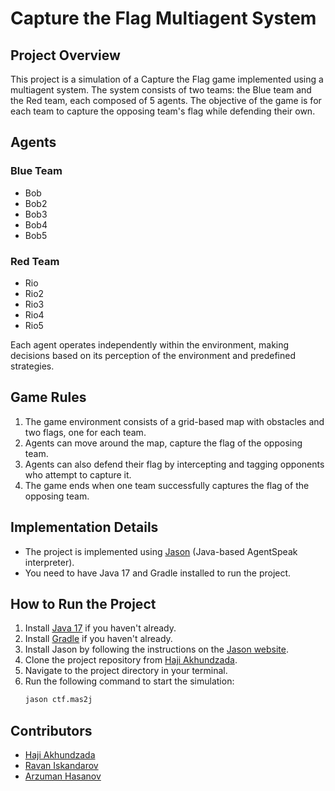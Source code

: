 # Capture the Flag Multiagent System

## Project Overview

This project is a simulation of a Capture the Flag game implemented using a multiagent system. The system consists of two teams: the Blue team and the Red team, each composed of 5 agents. The objective of the game is for each team to capture the opposing team's flag while defending their own.

## Agents

### Blue Team
- Bob
- Bob2
- Bob3
- Bob4
- Bob5

### Red Team
- Rio
- Rio2
- Rio3
- Rio4
- Rio5

Each agent operates independently within the environment, making decisions based on its perception of the environment and predefined strategies.

## Game Rules

1. The game environment consists of a grid-based map with obstacles and two flags, one for each team.
2. Agents can move around the map, capture the flag of the opposing team.
3. Agents can also defend their flag by intercepting and tagging opponents who attempt to capture it.
4. The game ends when one team successfully captures the flag of the opposing team.


## Implementation Details

- The project is implemented using [Jason](http://jason.sourceforge.net/wp/) (Java-based AgentSpeak interpreter).
- You need to have Java 17 and Gradle installed to run the project.

## How to Run the Project

1. Install [Java 17](https://www.oracle.com/java/technologies/javase/jdk17-archive-downloads.html) if you haven't already.
2. Install [Gradle](https://gradle.org/install/) if you haven't already.
3. Install Jason by following the instructions on the [Jason website](https://github.com/jason-lang/jason/releases).
4. Clone the project repository from [Haji Akhundzada](https://github.com/haJye/CaptureTheFlag).
5. Navigate to the project directory in your terminal.
6. Run the following command to start the simulation:
   ```bash
   jason ctf.mas2j

## Contributors

- [Haji Akhundzada](https://github.com/haJye)
- [Ravan Iskandarov](https://github.com/i-revan)
- [Arzuman Hasanov](https://github.com/arzuman-hasanov)



